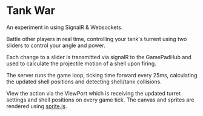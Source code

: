 # Tank War #

An experiment in using SignalR & Websockets.

Battle other players in real time, controlling your tank's turrent using two sliders to control your angle and power.

Each change to a slider is transmitted via signalR to the GamePadHub and used to calculate the projectile motion of a shell upon firing.

The server runs the game loop, ticking time forward every 25ms, calculating the updated shell positions and detecting shell/tank collisions.

View the action via the ViewPort which is receiving the updated turret settings and shell positions on every game tick. The canvas and sprites are rendered using [sprite.js](https://github.com/batiste/sprite.js/).
